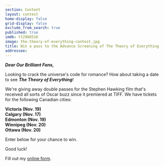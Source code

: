 ```yaml
---
section: Content
layout: contest
home-display: false
grid-display: false
exclude_from_search: true
published: true
imdb: tt2980516
image: the-theory-of-everything-contest.jpg
title: Win a pass to the Advance Screening of The Theory of Everything!
addressee: 
---
```

**_Dear Our Brilliant Fans,_**

Looking to crack the universe's code for romance?  How about taking a date to see **_The Theory of Everything_**!

We're giving away double passes for the Stephen Hawking film that's received all sorts of Oscar buzz since it premiered at TIFF. We have tickets for the following Canadian cities:

**Victoria (Nov. 19)**  
**Calgary (Nov. 17)**  
**Edmonton (Nov. 19)**  
**Winnipeg (Nov. 20)**  
**Ottawa (Nov. 20)**

Enter below for your chance to win.

Good luck!

<div id="wufoo-xhyjt3b07e8cni">
Fill out my <a href="https://dearcastandcrew.wufoo.com/forms/xhyjt3b07e8cni">online form</a>.
</div>
<script type="text/javascript">var xhyjt3b07e8cni;(function(d, t) {
var s = d.createElement(t), options = {
'userName':'dearcastandcrew',
'formHash':'xhyjt3b07e8cni',
'autoResize':true,
'height':'485',
'async':true,
'host':'wufoo.com',
'header':'show',
'ssl':true};
s.src = ('https:' == d.location.protocol ? 'https://' : 'http://') + 'www.wufoo.com/scripts/embed/form.js';
s.onload = s.onreadystatechange = function() {
var rs = this.readyState; if (rs) if (rs != 'complete') if (rs != 'loaded') return;
try { xhyjt3b07e8cni = new WufooForm();xhyjt3b07e8cni.initialize(options);xhyjt3b07e8cni.display(); } catch (e) {}};
var scr = d.getElementsByTagName(t)[0], par = scr.parentNode; par.insertBefore(s, scr);
})(document, 'script');</script>